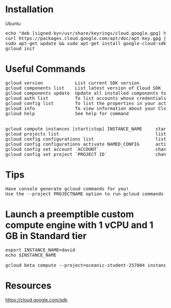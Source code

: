 # Installation 
Ubuntu
<pre>
echo "deb [signed-by=/usr/share/keyrings/cloud.google.gpg] http://packages.cloud.google.com/apt cloud-sdk main" | sudo tee -a /etc/apt/sources.list.d/google-cloud-sdk.list
curl https://packages.cloud.google.com/apt/doc/apt-key.gpg | sudo apt-key --keyring /usr/share/keyrings/cloud.google.gpg add -
sudo apt-get update && sudo apt-get install google-cloud-sdk
gcloud init
</pre>


# Useful Commands
<pre>
gcloud version            List current SDK version
gcloud components list    List latest version of Cloud SDK 
gcloud components update  Update all installed components to the latest version
gcloud auth list          To list accounts whose credentials are stored on the local system
gcloud config list        To list the properties in your active SDK configuration (similar to showing output of ~/.aws/config)
gcloud info               To view information about your Cloud SDK installation and active SDK configuration
gcloud help               See help for command


gcloud compute instances [start|stop] INSTANCE_NAME     start/stop instances
gcloud projects list                                    list projects
gcloud config configurations list                       list existing named configurations
gcloud config configurations activate NAMED_CONFIG      activates existing named configuration
gcloud config set account `ACCOUNT`                     change to another account
gcloud config set project `PROJECT ID`                  change to another project
</pre>

# Tips
<pre>
Have console generate gcloud commands for you!
Use the --project PROJECTNAME option to run gcloud commands in another project.
</pre>

# Launch a preemptible custom compute engine with 1 vCPU and 1 GB in Standard tier
<pre>
export INSTANCE_NAME=david
echo $INSTANCE_NAME

gcloud beta compute --project=oceanic-student-257004 instances create $INSTANCE_NAME --zone=us-central1-a --machine-type=custom-1-1024 --subnet=default --network-tier=STANDARD --no-restart-on-failure --maintenance-policy=TERMINATE --preemptible --service-account=808405689074-compute@developer.gserviceaccount.com --scopes=https://www.googleapis.com/auth/devstorage.read_only,https://www.googleapis.com/auth/logging.write,https://www.googleapis.com/auth/monitoring.write,https://www.googleapis.com/auth/servicecontrol,https://www.googleapis.com/auth/service.management.readonly,https://www.googleapis.com/auth/trace.append --image=ubuntu-1804-bionic-v20191021 --image-project=ubuntu-os-cloud --boot-disk-size=10GB --boot-disk-type=pd-standard --boot-disk-device-name=david --reservation-affinity=any
</pre>


# Resources
https://cloud.google.com/sdk
